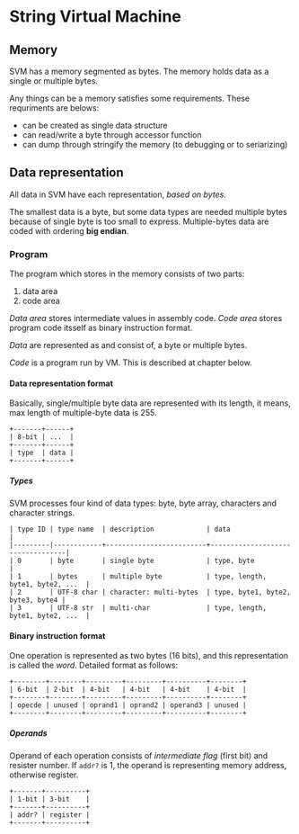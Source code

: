 # String Virtual Machine


## Memory

SVM has a memory segmented as bytes. The memory holds data as a single or multiple bytes.

Any things can be a memory satisfies some requirements. These requriments are belows:

- can be created as single data structure
- can read/write a byte through accessor function
- can dump through stringify the memory (to debugging or to seriarizing)

## Data representation

All data in SVM have each representation, *based on bytes*.

The smallest data is a byte, but some data types are needed multiple bytes because of single
byte is too small to express. Multiple-bytes data are coded with ordering **big endian**.

### Program

The program which stores in the memory consists of two parts:

1. data area
2. code area

*Data area* stores intermediate values in assembly code. *Code area* stores program code
itsself as binary instruction format.

*Data* are represented as and consist of, a byte or multiple bytes.

*Code* is a program run by VM. This is described at chapter below.

#### Data representation format

Basically, single/multiple byte data are represented with its length, it means, max
length of multiple-byte data is 255.

```
+-------+------+
| 8-bit | ...  |
+-------+------+
| type  | data |
+-------+------+
```

##### Types

SVM processes four kind of data types: byte, byte array, characters and character strings.

```
| type ID | type name  | description             | data                             |
|---------|------------+-------------------------+----------------------------------|
| 0       | byte       | single byte             | type, byte                       |
| 1       | bytes      | multiple byte           | type, length, byte1, byte2, ...  |
| 2       | UTF-8 char | character: multi-bytes  | type, byte1, byte2, byte3, byte4 |
| 3       | UTF-8 str  | multi-char              | type, length, byte1, byte2, ...  |
```

#### Binary instruction format

One operation is represented as two bytes (16 bits), and this representation is called
the *word*. Detailed format as follows:

```
+--------+--------+---------+---------+----------+--------+
| 6-bit  | 2-bit  | 4-bit   | 4-bit   | 4-bit    | 4-bit  |
+--------+--------+---------+---------+----------+--------+
| opecde | unused | oprand1 | oprand2 | operand3 | unused |
+--------+--------+---------+---------+----------+--------+
```

##### Operands

Operand of each operation consists of *intermediate flag* (first bit) and resister number.
If `addr?` is 1, the operand is representing memory address, otherwise register.

```
+-------+----------+
| 1-bit | 3-bit    |
+-------+----------+
| addr? | register |
+-------+----------+
```
